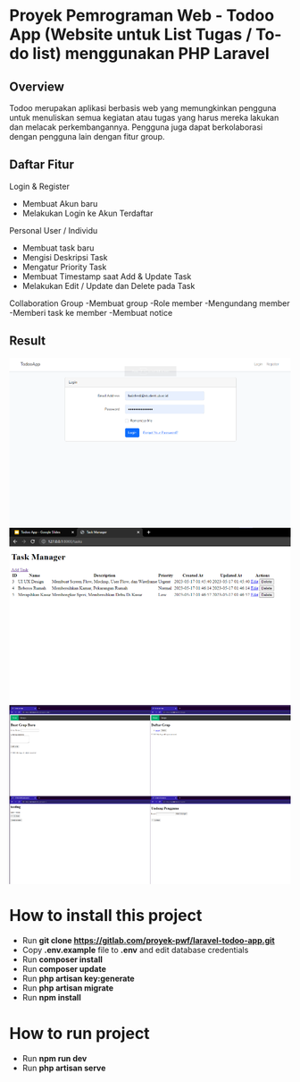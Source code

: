 # Proyek Pemrograman Web - Todoo App (Website untuk List Tugas / To-do list) menggunakan PHP Laravel

## Overview
Todoo merupakan aplikasi berbasis web yang memungkinkan pengguna untuk menuliskan semua kegiatan atau tugas yang 
harus mereka lakukan dan melacak perkembangannya. Pengguna juga dapat berkolaborasi dengan pengguna lain dengan fitur group.

## Daftar Fitur
Login & Register
- Membuat Akun baru
- Melakukan Login ke Akun Terdaftar

Personal User / Individu
- Membuat task baru
- Mengisi Deskripsi Task
- Mengatur Priority Task
- Membuat Timestamp saat Add & Update Task
- Melakukan Edit / Update dan Delete pada Task

Collaboration Group
-Membuat group
-Role member
-Mengundang member
-Memberi task ke member
-Membuat notice


## Result
<img align="center" width="600" src="Todoo1.png" />
<img align="center" width="600" src="Todoo2.png" />
<img align="center" width="600" src="Todoo3.png" />


# How to install this project
-   Run **git clone https://gitlab.com/proyek-pwf/laravel-todoo-app.git**
-   Copy **.env.example** file to **.env** and edit database credentials
-   Run **composer install**
-   Run **composer update**
-   Run **php artisan key:generate**
-   Run **php artisan migrate**
-   Run **npm install**

# How to run project
-   Run **npm run dev**
-   Run **php artisan serve**
